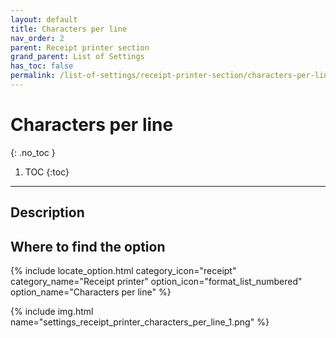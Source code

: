 ```yaml
---
layout: default
title: Characters per line
nav_order: 2
parent: Receipt printer section
grand_parent: List of Settings
has_toc: false
permalink: /list-of-settings/receipt-printer-section/characters-per-line
---
```


# Characters per line
{: .no_toc }

1. TOC
{:toc}

---

## Description


## Where to find the option
{% include locate_option.html category_icon="receipt" category_name="Receipt printer" option_icon="format_list_numbered" option_name="Characters per line" %}

{% include img.html name="settings_receipt_printer_characters_per_line_1.png" %}